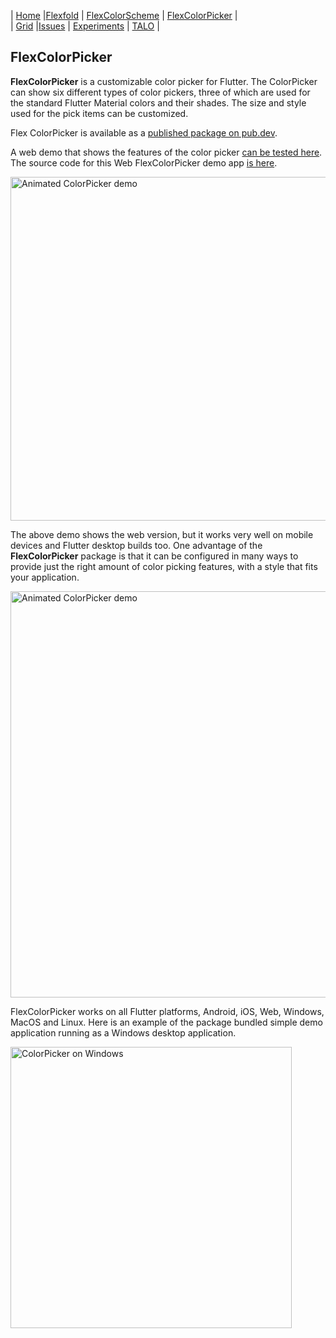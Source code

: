 | [Home](README)   |[Flexfold](flexfold)    | [FlexColorScheme](colorscheme) | [FlexColorPicker](colorpicker) |  
| [Grid](gridview) |[Issues](flutterissues) | [Experiments](experiments)     | [TALO](talo)                   |

## FlexColorPicker

**FlexColorPicker** is a customizable color picker for Flutter. The ColorPicker can show six different types of 
color pickers, three of which are used for the standard Flutter Material colors and their shades. 
The size and style used for the pick items can be customized.

Flex ColorPicker is available as a [published package on pub.dev](https://pub.dev/packages/flex_color_picker).

A web demo that shows the features of the color picker [can be tested here](http://rydmike.com/democolorpicker).
The source code for this Web FlexColorPicker demo app [is here](https://github.com/rydmike/color_picker_demo).

<img src="https://rydmike.com/assets/ColorPickerWeb.gif?raw=true" alt="Animated ColorPicker demo" width="550"/>

The above demo shows the web version, but it works very well on mobile devices and Flutter desktop builds too.
One advantage of the **FlexColorPicker** package is that it can be configured in many ways to provide just 
the right amount of color picking features, with a style that fits your application.

<img src="https://rydmike.com/assets/ColorPickerAllSize50.png?raw=true" width="650" alt="Animated ColorPicker demo"/>

FlexColorPicker works on all Flutter platforms, Android, iOS, Web, Windows, MacOS and Linux. Here is an
example of the package bundled simple demo application running as a Windows desktop application.

<img src="https://github.com/rydmike/flex_color_picker/blob/master/resources/ColorPickerEnterCode.gif?raw=true" alt="ColorPicker on Windows" width="450"/>
